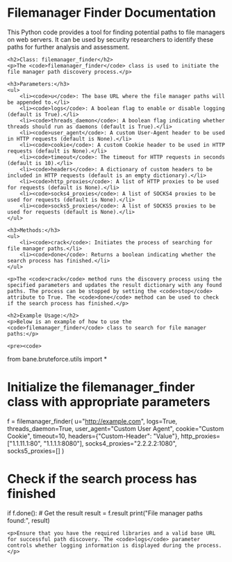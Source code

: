 <!DOCTYPE html>
<html>
<head>
    <title>Filemanager Finder Documentation</title>
</head>
<body>
    <h1>Filemanager Finder Documentation</h1>
    <p>This Python code provides a tool for finding potential paths to file managers on web servers. It can be used by security researchers to identify these paths for further analysis and assessment.</p>

    <h2>Class: filemanager_finder</h2>
    <p>The <code>filemanager_finder</code> class is used to initiate the file manager path discovery process.</p>

    <h3>Parameters:</h3>
    <ul>
        <li><code>u</code>: The base URL where the file manager paths will be appended to.</li>
        <li><code>logs</code>: A boolean flag to enable or disable logging (default is True).</li>
        <li><code>threads_daemon</code>: A boolean flag indicating whether threads should run as daemons (default is True).</li>
        <li><code>user_agent</code>: A custom User-Agent header to be used in HTTP requests (default is None).</li>
        <li><code>cookie</code>: A custom Cookie header to be used in HTTP requests (default is None).</li>
        <li><code>timeout</code>: The timeout for HTTP requests in seconds (default is 10).</li>
        <li><code>headers</code>: A dictionary of custom headers to be included in HTTP requests (default is an empty dictionary).</li>
        <li><code>http_proxies</code>: A list of HTTP proxies to be used for requests (default is None).</li>
        <li><code>socks4_proxies</code>: A list of SOCKS4 proxies to be used for requests (default is None).</li>
        <li><code>socks5_proxies</code>: A list of SOCKS5 proxies to be used for requests (default is None).</li>
    </ul>

    <h3>Methods:</h3>
    <ul>
        <li><code>crack</code>: Initiates the process of searching for file manager paths.</li>
        <li><code>done</code>: Returns a boolean indicating whether the search process has finished.</li>
    </ul>

    <p>The <code>crack</code> method runs the discovery process using the specified parameters and updates the result dictionary with any found paths. The process can be stopped by setting the <code>stop</code> attribute to True. The <code>done</code> method can be used to check if the search process has finished.</p>

    <h2>Example Usage:</h2>
    <p>Below is an example of how to use the <code>filemanager_finder</code> class to search for file manager paths:</p>

    <pre><code>
from bane.bruteforce.utils import *

# Initialize the filemanager_finder class with appropriate parameters
f = filemanager_finder(
    u="http://example.com",
    logs=True,
    threads_daemon=True,
    user_agent="Custom User Agent",
    cookie="Custom Cookie",
    timeout=10,
    headers={"Custom-Header": "Value"},
    http_proxies=["1.1.11.1:80", "1.1.1.1:8080"],
    socks4_proxies="2.2.2.2:1080",
    socks5_proxies=[]
)

# Check if the search process has finished
if f.done():
    # Get the result
    result = f.result
    print("File manager paths found:", result)
</code></pre>

    <p>Ensure that you have the required libraries and a valid base URL for successful path discovery. The <code>logs</code> parameter controls whether logging information is displayed during the process.</p>
</body>
</html>
